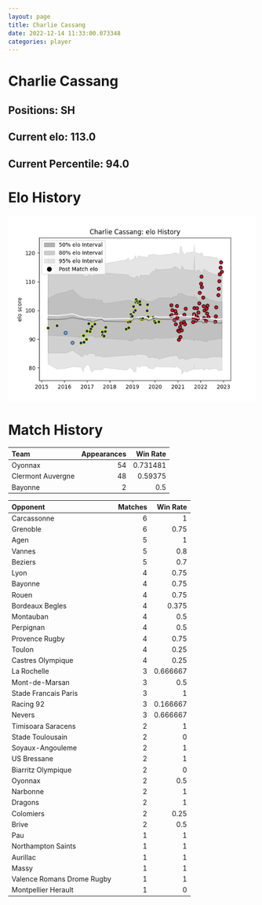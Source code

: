 ```yaml
---  
layout: page  
title: Charlie Cassang  
date: 2022-12-14 11:33:00.073348  
categories: player  
---
```

# Charlie Cassang

## Positions: SH

## Current elo: 113.0

## Current Percentile: 94.0

# Elo History


![elo history](history_CharlieCassang.png)
# Match History


| Team              |   Appearances |   Win Rate |
|:------------------|--------------:|-----------:|
| Oyonnax           |            54 |   0.731481 |
| Clermont Auvergne |            48 |   0.59375  |
| Bayonne           |             2 |   0.5      |

| Opponent                   |   Matches |   Win Rate |
|:---------------------------|----------:|-----------:|
| Carcassonne                |         6 |   1        |
| Grenoble                   |         6 |   0.75     |
| Agen                       |         5 |   1        |
| Vannes                     |         5 |   0.8      |
| Beziers                    |         5 |   0.7      |
| Lyon                       |         4 |   0.75     |
| Bayonne                    |         4 |   0.75     |
| Rouen                      |         4 |   0.75     |
| Bordeaux Begles            |         4 |   0.375    |
| Montauban                  |         4 |   0.5      |
| Perpignan                  |         4 |   0.5      |
| Provence Rugby             |         4 |   0.75     |
| Toulon                     |         4 |   0.25     |
| Castres Olympique          |         4 |   0.25     |
| La Rochelle                |         3 |   0.666667 |
| Mont-de-Marsan             |         3 |   0.5      |
| Stade Francais Paris       |         3 |   1        |
| Racing 92                  |         3 |   0.166667 |
| Nevers                     |         3 |   0.666667 |
| Timisoara Saracens         |         2 |   1        |
| Stade Toulousain           |         2 |   0        |
| Soyaux-Angouleme           |         2 |   1        |
| US Bressane                |         2 |   1        |
| Biarritz Olympique         |         2 |   0        |
| Oyonnax                    |         2 |   0.5      |
| Narbonne                   |         2 |   1        |
| Dragons                    |         2 |   1        |
| Colomiers                  |         2 |   0.25     |
| Brive                      |         2 |   0.5      |
| Pau                        |         1 |   1        |
| Northampton Saints         |         1 |   1        |
| Aurillac                   |         1 |   1        |
| Massy                      |         1 |   1        |
| Valence Romans Drome Rugby |         1 |   1        |
| Montpellier Herault        |         1 |   0        |